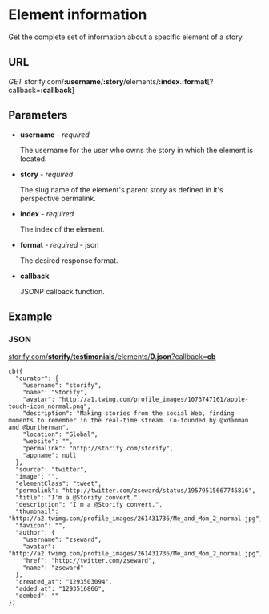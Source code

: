 Element information
===================

Get the complete set of information about a specific element of a story.

URL
---
  
  *GET* storify.com/**:username**/**:story**/elements/**:index**.**:format**[?callback=**:callback**]

Parameters
----------

  * **username** - *required*
    
    The username for the user who owns the story in which the element is located.
    
  * **story** - *required*

    The slug name of the element's parent story as defined in it's perspective permalink.
    
  * **index** - *required*
  
    The index of the element.
  
  * **format** - *required* - json
  
    The desired response format.
    
    
  * **callback**
  
    JSONP callback function.
  
Example
-------

### JSON

  [storify.com/**storify**/**testimonials**/elements/**0**.**json**?callback=**cb**](http://storify.com/storify/testimonials/elements/0.json?callback=cb)
    
    cb({
      "curator": {
        "username": "storify",
        "name": "Storify",
        "avatar": "http://a1.twimg.com/profile_images/1073747161/apple-touch-icon_normal.png",
        "description": "Making stories from the social Web, finding moments to remember in the real-time stream. Co-founded by @xdamman and @burtherman",
        "location": "Global",
        "website": "",
        "permalink": "http://storify.com/storify",
        "appname": null
      },
      "source": "twitter",
      "image": "",
      "elementClass": "tweet",
      "permalink": "http://twitter.com/zseward/status/19579515667746816",
      "title": "I'm a @Storify convert.",
      "description": "I'm a @Storify convert.",
      "thumbnail": "http://a2.twimg.com/profile_images/261431736/Me_and_Mom_2_normal.jpg",
      "favicon": "",
      "author": {
        "username": "zseward",
        "avatar": "http://a2.twimg.com/profile_images/261431736/Me_and_Mom_2_normal.jpg",
        "href": "http://twitter.com/zseward",
        "name": "zseward"
      },
      "created_at": "1293503094",
      "added_at": "1293516866",
      "oembed": ""
    })